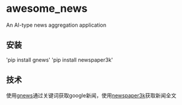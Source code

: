 # awesome_news
An AI-type news aggregation application

## 安装

'pip install gnews'
'pip install newspaper3k'

## 技术

使用[gnews](https://github.com/ranahaani/GNews?tab=readme-ov-file#getting-full-article)通过关键词获取google新闻，使用[newspaper3k](https://github.com/codelucas/newspaper)获取新闻全文

